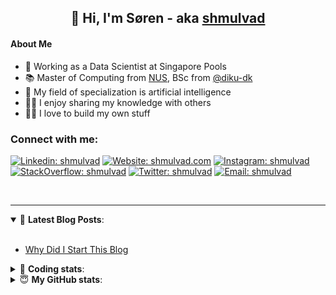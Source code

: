 <h2 align="center">
	👋 Hi, I'm Søren - aka <a href="https://shmulvad.com">shmulvad</a>
</h2>

#### About Me
- 🤖 Working as a Data Scientist at Singapore Pools
- 📚 Master of Computing from [NUS], BSc from [@diku-dk]
- 🧠 My field of specialization is artificial intelligence
- 👨‍🏫 I enjoy sharing my knowledge with others
- 👨‍💻 I love to build my own stuff

### Connect with me:

[![Linkedin: shmulvad](https://img.shields.io/badge/shmulvad-blue?style=flat&logo=Linkedin&logoColor=white)][linkedin]
[![Website: shmulvad.com](https://img.shields.io/badge/shmulvad.com-47CCCC?&style=flat&logo=Google-Chrome&logoColor=white)][website]
[![Instagram: shmulvad](https://img.shields.io/badge/-@shmulvad-purple?style=flat&logo=Instagram&logoColor=white)][instagram]
[![StackOverflow: shmulvad](https://img.shields.io/badge/shmulvad-FE7A16?style=flat&logo=stack-overflow&logoColor=white)][stackOverflow]
[![Twitter: shmulvad](https://img.shields.io/badge/@shmulvad-1ca0f1?style=flat&logo=twitter&logoColor=white)][twitter]
[![Email: shmulvad](https://img.shields.io/badge/shmulvad-D14836?style=flat&logo=gmail&logoColor=white)][mail]

<br />

---

<details open>
 <summary>📕 <b>Latest Blog Posts</b>: </summary>

<br>

<!-- BLOG-POST-LIST:START -->
- [Why Did I Start This Blog](https://shmulvad.com/blog/why-did-start-this-blog)
<!-- BLOG-POST-LIST:END -->

</details>

<!-- --- -->

<details>
 <summary>🤖 <b>Coding stats</b>: </summary>

<br>

NOTE: Doesn't track coding at work or work done in environments such as Jupyter Notebooks.

<!--START_SECTION:waka-->
![Code Time](http://img.shields.io/badge/Code%20Time-2%2C361%20hrs%2047%20mins-blue)

**I'm a Night 🦉** 

```text
🌞 Morning                433 commits         ██░░░░░░░░░░░░░░░░░░░░░░░   09.27 % 
🌆 Daytime                1220 commits        ███████░░░░░░░░░░░░░░░░░░   26.11 % 
🌃 Evening                1908 commits        ██████████░░░░░░░░░░░░░░░   40.83 % 
🌙 Night                  1112 commits        ██████░░░░░░░░░░░░░░░░░░░   23.80 % 
```


📊 **This Week I Spent My Time On** 

```text
💬 Programming Languages: 
Python                   24 hrs 38 mins      ███████████████████░░░░░░   76.22 % 
Other                    5 hrs 18 mins       ████░░░░░░░░░░░░░░░░░░░░░   16.44 % 
Markdown                 38 mins             ░░░░░░░░░░░░░░░░░░░░░░░░░   01.98 % 
INI                      19 mins             ░░░░░░░░░░░░░░░░░░░░░░░░░   01.00 % 
TOML                     18 mins             ░░░░░░░░░░░░░░░░░░░░░░░░░   00.97 % 

🔥 Editors: 
VS Code                  27 hrs 3 mins       █████████████████████░░░░   83.69 % 
Zsh                      5 hrs 5 mins        ████░░░░░░░░░░░░░░░░░░░░░   15.75 % 
Sublime Text             11 mins             ░░░░░░░░░░░░░░░░░░░░░░░░░   00.57 % 

🐱‍💻 Projects: 
overvaagning-admin       18 hrs 47 mins      ███████████████░░░░░░░░░░   58.10 % 
company-scrapers         8 hrs 41 mins       ███████░░░░░░░░░░░░░░░░░░   26.90 % 
km24-core                3 hrs 36 mins       ███░░░░░░░░░░░░░░░░░░░░░░   11.16 % 
search_string            27 mins             ░░░░░░░░░░░░░░░░░░░░░░░░░   01.42 % 
hit-locator              26 mins             ░░░░░░░░░░░░░░░░░░░░░░░░░   01.35 % 
```


 Last Updated on 10/02/2024 18:40:43 UTC
<!--END_SECTION:waka-->

</details>

<!-- --- -->

<details>
 <summary>😇 <b>My GitHub stats</b>: </summary>

<br>

<img align="left" alt="shmulvad's Github Stats" src="https://github-readme-stats.vercel.app/api?username=shmulvad&show_icons=true&hide_border=true" />

</details>



[website]: https://shmulvad.com
[twitter]: https://twitter.com/shmulvad
[linkedin]: https://linkedin.com/in/shmulvad
[instagram]: https://instagram.com/shmulvad
[stackOverflow]: https://stackoverflow.com/users/9248793/shmulvad
[mail]: mailto:shmulvad@gmail.com
[@diku-dk]: https://github.com/diku-dk
[github]: https://github.com/shmulvad
[NUS]: https://www.nus.edu.sg